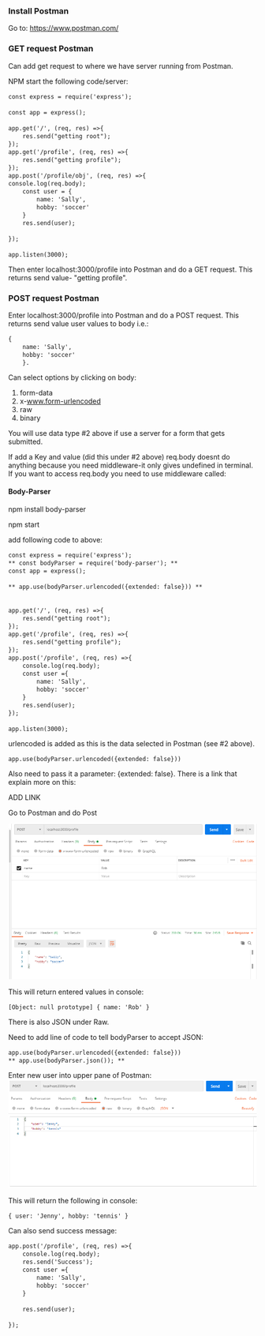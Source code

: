 ### Install Postman ###

Go to: 
https://www.postman.com/

### GET request Postman ###

Can add get request to where we have server running from Postman. 

NPM start the following code/server:

```
const express = require('express');

const app = express();

app.get('/', (req, res) =>{
	res.send("getting root");
});
app.get('/profile', (req, res) =>{
	res.send("getting profile");
});
app.post('/profile/obj', (req, res) =>{
console.log(req.body);
	const user = {
		name: 'Sally',
		hobby: 'soccer'
	}
	res.send(user);

});

app.listen(3000);
```

Then enter localhost:3000/profile into Postman and do a GET request. This returns send value- "getting profile". 


### POST request Postman ###
Enter localhost:3000/profile into Postman and do a POST request. This returns send value user values to body i.e.:
```
{
	name: 'Sally',
	hobby: 'soccer'
	}.
```	

Can select options by clicking on body:  
1. form-data
2. x-www.form-urlencoded
3. raw
4. binary

You will use data type #2 above if use a server for a form that gets submitted.

If add a Key and value (did this under #2 above) req.body doesnt do anything because you need middleware-it only gives undefined in terminal. 
If you want to access req.body you need to use middleware called:

#### Body-Parser ####

npm install body-parser

npm start

add following code to above:
```
const express = require('express');
** const bodyParser = require('body-parser'); **
const app = express();

** app.use(bodyParser.urlencoded({extended: false})) **


app.get('/', (req, res) =>{
	res.send("getting root");
});
app.get('/profile', (req, res) =>{
	res.send("getting profile");
});
app.post('/profile', (req, res) =>{
	console.log(req.body);
	const user ={
		name: 'Sally',
		hobby: 'soccer'
	}
	res.send(user);
});

app.listen(3000);
```
urlencoded is added as this is the data selected in Postman (see #2 above).
```
app.use(bodyParser.urlencoded({extended: false}))
```
Also need to pass it a parameter: {extended: false}. There is a link that explain more on this:

ADD LINK 

Go to Postman and do Post 

![Alt Text](https://github.com/robhami/ZTM_Node.js_Express.js/blob/master/images/postman_post.PNG)

This will return entered values in console:
```
[Object: null prototype] { name: 'Rob' }
```

There is also JSON under Raw. 

Need to add line of code to tell bodyParser to accept JSON:
```
app.use(bodyParser.urlencoded({extended: false}))
** app.use(bodyParser.json()); **

```
Enter new user into upper pane of Postman:
![Alt Text](https://github.com/robhami/ZTM_Node.js_Express.js/blob/master/images/postman_post_JSON.PNG)


This will return the following in console: 
```
{ user: 'Jenny', hobby: 'tennis' }
```
Can also send success message: 
```
app.post('/profile', (req, res) =>{
	console.log(req.body);
	res.send('Success');
	const user ={
		name: 'Sally',
		hobby: 'soccer'
	}

	res.send(user);

});
```
